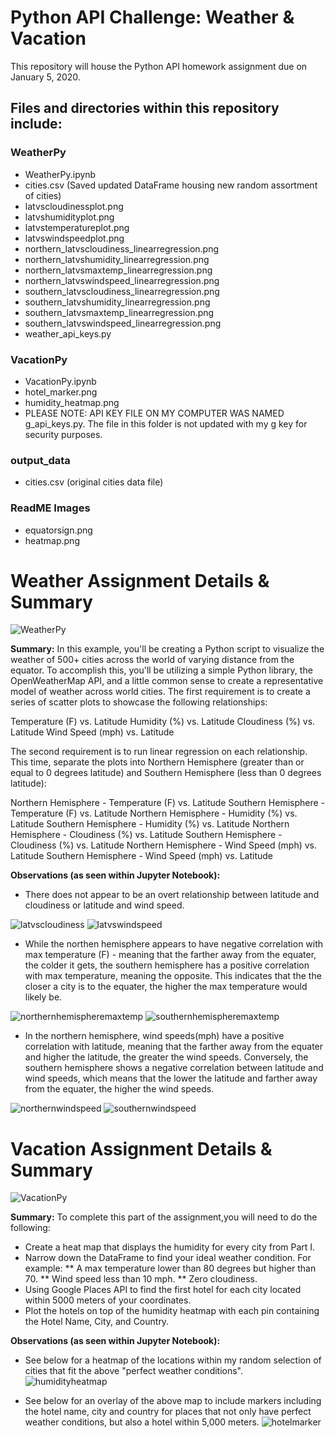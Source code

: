 # Python API Challenge: Weather & Vacation
This repository will house the Python API homework assignment due on January 5, 2020.

## Files and directories within this repository include:

### WeatherPy
* WeatherPy.ipynb
* cities.csv (Saved updated DataFrame housing new random assortment of cities)
* latvscloudinessplot.png
* latvshumidityplot.png
* latvstemperatureplot.png
* latvswindspeedplot.png
* northern_latvscloudiness_linearregression.png
* northern_latvshumidity_linearregression.png
* northern_latvsmaxtemp_linearregression.png
* northern_latvswindspeed_linearregression.png
* southern_latvscloudiness_linearregression.png
* southern_latvshumidity_linearregression.png
* southern_latvsmaxtemp_linearregression.png
* southern_latvswindspeed_linearregression.png
* weather_api_keys.py

### VacationPy
* VacationPy.ipynb
* hotel_marker.png
* humidity_heatmap.png
* PLEASE NOTE: API KEY FILE ON MY COMPUTER WAS NAMED g_api_keys.py. The file in this folder is not updated with my g key for security purposes.

### output_data
* cities.csv (original cities data file)

### ReadME Images
* equatorsign.png
* heatmap.png

# Weather Assignment Details & Summary
![WeatherPy](https://github.com/shadeetabasi/python-api-challenge/blob/main/ReadME_Images/equatorsign.png)

**Summary:** 
In this example, you'll be creating a Python script to visualize the weather of 500+ cities across the world of varying distance from the equator. To accomplish this, you'll be utilizing a simple Python library, the OpenWeatherMap API, and a little common sense to create a representative model of weather across world cities.
The first requirement is to create a series of scatter plots to showcase the following relationships:

Temperature (F) vs. Latitude
Humidity (%) vs. Latitude
Cloudiness (%) vs. Latitude
Wind Speed (mph) vs. Latitude

The second requirement is to run linear regression on each relationship. This time, separate the plots into Northern Hemisphere (greater than or equal to 0 degrees latitude) and Southern Hemisphere (less than 0 degrees latitude):

Northern Hemisphere - Temperature (F) vs. Latitude
Southern Hemisphere - Temperature (F) vs. Latitude
Northern Hemisphere - Humidity (%) vs. Latitude
Southern Hemisphere - Humidity (%) vs. Latitude
Northern Hemisphere - Cloudiness (%) vs. Latitude
Southern Hemisphere - Cloudiness (%) vs. Latitude
Northern Hemisphere - Wind Speed (mph) vs. Latitude
Southern Hemisphere - Wind Speed (mph) vs. Latitude


**Observations (as seen within Jupyter Notebook):** 

* There does not appear to be an overt relationship between latitude and cloudiness or latitude and wind speed.

![latvscloudiness](https://github.com/shadeetabasi/python-api-challenge/blob/main/WeatherPy/latvscloudinessplot.png)
![latvswindspeed](https://github.com/shadeetabasi/python-api-challenge/blob/main/WeatherPy/latvswindspeedplot.png)

* While the northen hemisphere appears to have negative correlation with max temperature (F) - meaning that the farther away from the equater, the colder it gets, the southern hemisphere has a positive correlation with max temperature, meaning the opposite. This indicates that the the closer a city is to the equater, the higher the max temperature would likely be.

![northernhemispheremaxtemp](https://github.com/shadeetabasi/python-api-challenge/blob/main/WeatherPy/northern_latvsmaxtemp_linearregression.png)
![southernhemispheremaxtemp](https://github.com/shadeetabasi/python-api-challenge/blob/main/WeatherPy/southern_latvsmaxtemp_linearregression.png)

* In the northern hemisphere, wind speeds(mph) have a positive correlation with latitude, meaning that the farther away from the equater and higher the latitude, the greater the wind speeds. Conversely, the southern hemisphere shows a negative correlation between latitude and wind speeds, which means that the lower the latitude and farther away from the equater, the higher the wind speeds.

![northernwindspeed](https://github.com/shadeetabasi/python-api-challenge/blob/main/WeatherPy/northern_latvswindspeed_linearregression.png)
![southernwindspeed](https://github.com/shadeetabasi/python-api-challenge/blob/main/WeatherPy/southern_latvswindspeed_linearregression.png)

# Vacation Assignment Details & Summary
![VacationPy](https://github.com/shadeetabasi/python-api-challenge/blob/main/ReadME_Images/heatmap.png)

**Summary:** 
To complete this part of the assignment,you will need to do the following:
* Create a heat map that displays the humidity for every city from Part I.
* Narrow down the DataFrame to find your ideal weather condition. For example:
** A max temperature lower than 80 degrees but higher than 70.
** Wind speed less than 10 mph.
** Zero cloudiness.
* Using Google Places API to find the first hotel for each city located within 5000 meters of your coordinates.
* Plot the hotels on top of the humidity heatmap with each pin containing the Hotel Name, City, and Country.

**Observations (as seen within Jupyter Notebook):** 
* See below for a heatmap of the locations within my random selection of cities that fit the above "perfect weather conditions".
![humidityheatmap](https://github.com/shadeetabasi/python-api-challenge/blob/main/VacationPy/humidity_heatmap.png)

* See below for an overlay of the above map to include markers including the hotel name, city and country for places that not only have perfect weather conditions, but also a hotel within 5,000 meters.
![hotelmarker](https://github.com/shadeetabasi/python-api-challenge/blob/main/VacationPy/weather_hotel_marker_heatmap_final.png)